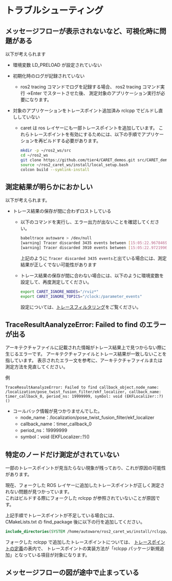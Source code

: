# トラブルシューティング

## メッセージフローが表示されないなど、可視化時に問題がある

以下が考えられます

- 環境変数 LD_PRELOAD が設定されていない

- 初期化時のログが記録されていない

  - ros2 tracing コマンドでログを記録する場合、
    ros2 tracing コマンド実行 →Enter でスタートさせた後、
    測定対象のアプリケーション実行が必要になります。

- 対象のアプリケーションをトレースポイント追加済み rclcpp でビルドし直ししていない

  - caret は ros レイヤーにも一部トレースポイントを追加しています。
    これらトレースポイントを有効にするためには、以下の手順でアプリケーションを再ビルドする必要があります。

    ```bash
    mkdir -p ~/ros2_ws/src
    cd ~/ros2_ws
    git clone https://github.com/tier4/CARET_demos.git src/CARET_demos --recursive
    source ~/ros2_caret_ws/install/local_setup.bash
    colcon build --symlink-install
    ```

## 測定結果が明らかにおかしい

以下が考えられます。

- トレース結果の保存が間に合わずロストしている

  - 以下のコマンドを実行し、エラー出力が出ないことを確認してください。

    ```bash
    babeltrace autoware > /dev/null
    [warning] Tracer discarded 3435 events between [15:05:22.967846940] and [15:05:23.025356129] in trace UUID 236d978f8bde4cbc9460b0f4e008081, at path: "autoware/ust/uid/1000/64-bit", within stream id 0, at relative path: "ros2_12". You should consider recording a new trace with larger buffers or with fewer events enabled.
    [warning] Tracer discarded 3910 events between [15:05:22.972199681] and [15:05:23.024463592] in trace UUID 236d978f8bde4cbc9460b0f4e008081, at path: "autoware/ust/uid/1000/64-bit", within stream id 0, at relative path: "ros2_6". You should consider recording a new trace with larger buffers or with fewer events enabled.
    ```

    上記のように `Tracer discarded 3435 events`と出ている場合には、測定結果が正しくでない可能性があります

  - トレース結果の保存が間に合わない場合には、以下のように環境変数を設定して、再度測定してください。

    ```bash
    export CARET_IGNORE_NODES="/rviz*"
    export CARET_IGNORE_TOPICS="/clock:/parameter_events"
    ```

    設定については、[トレースフィルタリング](../recording/trace_filtering.md)をご覧ください。

## TraceResultAanalyzeError: Failed to find のエラーが出る

アーキテクチャファイルに記載された情報がトレース結果上で見つからない際に生じるエラーです。
アーキテクチャファイルとトレース結果が一致しないことを指しています。
表示されたエラー文を参考に、アーキテクチャファイルまたは測定方法を見直してください。

例

```text
TraceResultAanalyzeError: Failed to find callback_object.node_name: /localization/pose_twist_fusion_filter/ekf_localizer, callback_name: timer_callback_0, period_ns: 19999999, symbol: void (EKFLocalizer::?)()
```

- コールバック情報が見つかりませんでした。
  - node_name：/localization/pose_twist_fusion_filter/ekf_localizer
  - callback_name：timer_callback_0
  - period_ns：19999999
  - symbol：void (EKFLocalizer::?)()

## 特定のノードだけ測定がされていない

一部のトレースポイントが見当たらない現象が残っており、これが原因の可能性があります。

現在、フォークした ROS レイヤーに追加したトレースポイントが正しく測定されない問題が見つかっています。  
これはビルドする際にフォークした rclcpp が参照されていないことが原因です。

上記手順でトレースポイントが不足している場合には、  
CMakeLists.txt の find_package 後に以下の行を追加してください。

```cmake
include_directories(SYSTEM /home/autoware/ros2_caret_ws/install/rclcpp/include)
```

フォークした rclcpp で追加したトレースポイントについては、 [トレースポイントの定義](../design/supported_tracepoints.md)の表内で、
トレースポイントの実装方法が「rclcpp パッケージ新規追加」となっている項目が対象になります。

## メッセージフローの図が途中で止まっている
